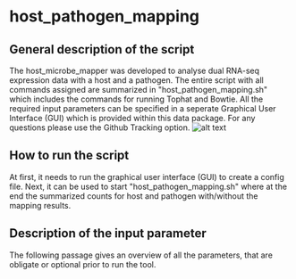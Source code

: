 # host_pathogen_mapping

## General description of the script
The host_microbe_mapper was developed to analyse dual RNA-seq expression data with a host and a pathogen.
The entire script with all commands assigned are summarized in "host_pathogen_mapping.sh" which 
includes the commands for running Tophat and Bowtie. All the required input parameters can be specified 
in a seperate Graphical User Interface (GUI) which is provided within this data package.
For any questions please use the Github Tracking option.
![alt text](https://github.com/nthomasCUBE/host_pathogen_mapping/blob/master/misc/pix.png)

## How to run the script
At first, it needs to run the graphical user interface (GUI) to create a config file.
Next, it can be used to start "host_pathogen_mapping.sh" where at the end
the summarized counts for host and pathogen with/without the mapping results.

## Description of the input parameter
The following passage gives an overview of all the parameters, that are obligate or optional prior to run
the tool.
